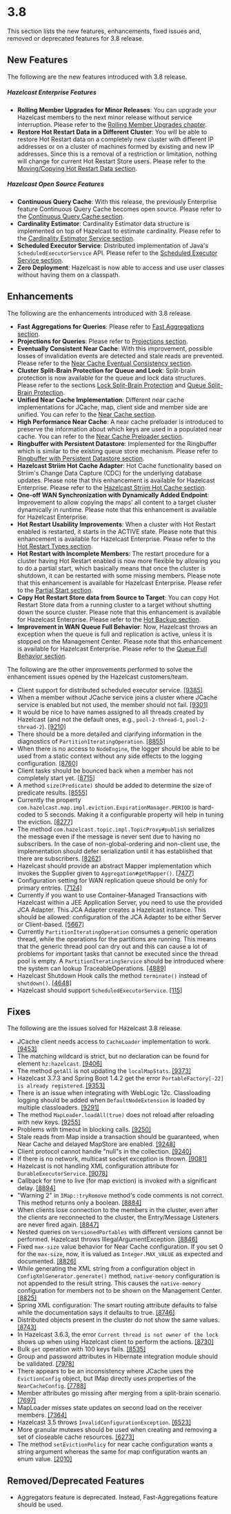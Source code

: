 
# 3.8

This section lists the new features, enhancements, fixed issues and, removed or deprecated features for 3.8 release.

## New Features

The following are the new features introduced with 3.8 release.

##### Hazelcast Enterprise Features

- **Rolling Member Upgrades for Minor Releases**: You can upgrade your Hazelcast members to the next minor release without service interruption. Please refer to the <a href="http://docs.hazelcast.org/docs/3.8/manual/html-single/index.html#rolling-member-upgrades" target="_blank">Rolling Member Upgrades chapter</a>.
- **Restore Hot Restart Data in a Different Cluster**: You will be able to restore Hot Restart data on a completely new cluster with different IP addresses or on a cluster of machines formed by existing and new IP addresses. Since this is a removal of a restriction or limitation, nothing will change for current Hot Restart Store users. Please refer to the <a href="http://docs.hazelcast.org/docs/3.8/manual/html-single/index.html#moving-copying-hot-restart-data" target="_blank">Moving/Copying Hot Restart Data section</a>.

##### Hazelcast Open Source Features

- **Continuous Query Cache**: With this release, the previously Enterprise feature Continuous Query Cache becomes open source. Please refer to the <a href="http://docs.hazelcast.org/docs/3.8/manual/html-single/index.html#continuous-query-=cache" target="_blank">Continuous Query Cache section</a>.
- **Cardinality Estimator**: Cardinality Estimator data structure is implemented on top of Hazelcast to estimate cardinality. Please refer to the <a href="http://docs.hazelcast.org/docs/3.8/manual/html-single/index.html#cardinality-estimator-service" target="_blank">Cardinality Estimator Service section</a>.
- **Scheduled Executor Service**: Distributed implementation of Java's `ScheduledExecutorService` API. Please refer to the <a href="http://docs.hazelcast.org/docs/3.8/manual/html-single/index.html#scheduled-executor-service" target="_blank">Scheduled Executor Service section</a>.
- **Zero Deployment**: Hazelcast is now able to access and use user classes without having them on a classpath.




## Enhancements


The following are the enhancements introduced with 3.8 release.

- **Fast Aggregations for Queries**: Please refer to <a href="http://docs.hazelcast.org/docs/3.8/manual/html-single/index.html#fast-aggregations" target="_blank">Fast Aggregations section</a>.
- **Projections for Queries**: Please refer to <a href="http://docs.hazelcast.org/docs/3.8/manual/html-single/index.html#projections" target="_blank">Projections section</a>.
- **Eventually Consistent Near Cache**: With this improvement, possible losses of invalidation events are detected and stale reads are prevented. Please refer to the <a href="http://docs.hazelcast.org/docs/3.8/manual/html-single/index.html#near-cache-eventual-consistency" target="_blank">Near Cache Eventual Consistency section</a>.
- **Cluster Split-Brain Protection for Queue and Lock**: Split-brain protection is now available for the queue and lock data structures. Please refer to the sections <a href="http://docs.hazelcast.org/docs/3.8/manual/html-single/index.html#split-brain-protection-for-lock" target="_blank">Lock Split-Brain Protection</a> and <a href="http://docs.hazelcast.org/docs/3.8/manual/html-single/index.html#split-brain-protection-for-queue" target="_blank">Queue Split-Brain Protection</a>.
- **Unified Near Cache Implementation**: Different near cache implementations for JCache, map, client side and member side are unified. You can refer to the <a href="http://docs.hazelcast.org/docs/3.8/manual/html-single/index.html#near-cache" target="_blank">Near Cache section</a>.
- **High Performance Near Cache**: A near cache preloader is introduced to preserve the information about which keys are used in a populated near cache. You can refer to the <a href="http://docs.hazelcast.org/docs/3.8/manual/html-single/index.html#near-cache-preloader" target="_blank">Near Cache Preloader section</a>.
- **Ringbuffer with Persistent Datastore**: Implemented for the Ringbuffer which is similar to the existing queue store mechanism. Please refer to <a href="http://docs.hazelcast.org/docs/3.8/manual/html-single/index.html#ringbuffer-with-persistent-datastore" target="_blank">Ringbuffer with Persistent Datastore section</a>.
- **Hazelcast Striim Hot Cache Adapter**: Hot Cache functionality based on Striim's Change Data Capture (CDC) for the underlying database updates. Please note that this enhancement is available for Hazelcast Enterprise. Please refer to the <a href="http://docs.hazelcast.org/docs/3.8/manual/html-single/index.html#hazelcast-striim-hot-cache" target="_blank">Hazelcast Striim Hot Cache section</a>.
- **One-off WAN Synchronization with Dynamically Added Endpoint**: Improvement to allow copying the maps' all content to a target cluster dynamically in runtime. Please note that this enhancement is available for Hazelcast Enterprise.
- **Hot Restart Usability Improvements**: When a cluster with Hot Restart enabled is restarted, it starts in the ACTIVE state. Please note that this enhancement is available for Hazelcast Enterprise. Please refer to the <a href="http://docs.hazelcast.org/docs/3.8/manual/html-single/index.html#hot-restart-types" target="_blank">Hot Restart Types section</a>.
- **Hot Restart with Incomplete Members**: The restart procedure for a cluster having Hot Restart enabled is now more flexible by allowing you to do a partial start, which basically means that once the cluster is shutdown, it can be restarted with some missing members. Please note that this enhancement is available for Hazelcast Enterprise. Please refer to the <a href="http://docs.hazelcast.org/docs/3.8/manual/html-single/index.html#partial-start" target="_blank">Partial Start section</a>.
- **Copy Hot Restart Store data from Source to Target**: You can copy Hot Restart Store data from a running cluster to a target without shutting down the source cluster. Please note that this enhancement is available for Hazelcast Enterprise. Please refer to the <a href="http://docs.hazelcast.org/docs/3.8/manual/html-single/index.html#hot-backup" target="_blank">Hot Backup section</a>.
- **Improvement in WAN Queue Full Behavior**: Now, Hazelcast throws an exception when the queue is full and replication is active, unless it is stopped on the Management Center. Please note that this enhancement is available for Hazelcast Enterprise. Please refer to the <a href="http://docs.hazelcast.org/docs/3.8/manual/html-single/index.html#queue-full-behavior" target="_blank">Queue Full Behavior section</a>.

The following are the other improvements performed to solve the enhancement issues opened by the Hazelcast customers/team.


- Client support for distributed scheduled executor service. <a href="https://github.com/hazelcast/hazelcast/issues/9385" target="_blank">[9385]</a>
- When a member without JCache service joins a cluster where JCache service is enabled but not used, the member should not fail. <a href="https://github.com/hazelcast/hazelcast/issues/9301" target="_blank">[9301]</a>
- It would be nice to have names assigned to all threads created by Hazelcast (and not the default ones, e.g., `pool-2-thread-1`, `pool-2-thread-2`). <a href="https://github.com/hazelcast/hazelcast/issues/9210" target="_blank">[9210]</a>
- There should be a more detailed and clarifying information in the diagnostics of `PartitionIteratingOperation`. <a href="https://github.com/hazelcast/hazelcast/issues/8855" target="_blank">[8855]</a>
- When there is no access to `NodeEngine`, the logger should be able to be used from a static context without any side effects to the logging configuration. <a href="https://github.com/hazelcast/hazelcast/issues/8760" target="_blank">[8760]</a>
- Client tasks should be bounced back when a member has not completely start yet. <a href="https://github.com/hazelcast/hazelcast/issues/8715" target="_blank">[8715]</a>
- A method `size(Predicate)` should be added to determine the size of predicate results. <a href="https://github.com/hazelcast/hazelcast/issues/8555" target="_blank">[8555]</a>
- Currently the property `com.hazelcast.map.impl.eviction.ExpirationManager.PERIOD` is hard-coded to 5 seconds. Making it a configurable property will help in tuning the eviction. <a href="https://github.com/hazelcast/hazelcast/issues/8277" target="_blank">[8277]</a>
- The method `com.hazelcast.topic.impl.TopicProxy#publish` serializes the message even if the message is never sent due to having no subscribers. In the case of non-global-ordering and non-client use, the implementation should defer serialization until it has established that there are subscribers. <a href="https://github.com/hazelcast/hazelcast/issues/8262" target="_blank">[8262]</a>
- Hazelcast should provide an abstract Mapper implementation which invokes the Supplier given to `Aggregation#getMapper()`. <a href="https://github.com/hazelcast/hazelcast/issues/7477" target="_blank">[7477]</a>
- Configuration setting for WAN replication queue should be only for primary entries. <a href="https://github.com/hazelcast/hazelcast/issues/7124" target="_blank">[7124]</a>
- Currently if you want to use Container-Managed Transactions with Hazelcast within a JEE Application Server, you need to use the provided JCA Adapter. This JCA Adapter creates a Hazelcast instance. This should be allowed: configuration of the JCA Adapter to be either Server or Client-based. <a href="https://github.com/hazelcast/hazelcast/issues/5667" target="_blank">[5667]</a>
- Currently `PartitionIteratingOperation` consumes a generic operation thread, while the operations for the partitions are running. This means that the generic thread pool can dry out and this can cause a lot of problems for important tasks that cannot be executed since the thread pool is empty. A `PartitionIteratingService` should be introduced where the system can lookup TraceableOperations. <a href="https://github.com/hazelcast/hazelcast/issues/4889" target="_blank">[4889]</a>
- Hazelcast Shutdown Hook calls the method `terminate()` instead of `shutdown()`. <a href="https://github.com/hazelcast/hazelcast/issues/4648" target="_blank">[4648]</a>
- Hazelcast should support `ScheduledExecutorService`. <a href="https://github.com/hazelcast/hazelcast/issues/115" target="_blank">[115]</a>




## Fixes

The following are the issues solved for Hazelcast 3.8 release.

- JCache client needs access to `CacheLoader` implementation to work. <a href="https://github.com/hazelcast/hazelcast/issues/9453" target="_blank">[9453]</a>
- The matching wildcard is strict, but no declaration can be found for element `hz:hazelcast`. <a href="https://github.com/hazelcast/hazelcast/issues/9406" target="_blank">[9406]</a>
- The method `getAll` is not updating the `localMapStats`. <a href="https://github.com/hazelcast/hazelcast/issues/9373" target="_blank">[9373]</a>
- Hazelcast 3.7.3 and Spring Boot 1.4.2 get the error `PortableFactory[-22] is already registered`. <a href="https://github.com/hazelcast/hazelcast/issues/9353" target="_blank">[9353]</a>
- There is an issue when integrating with WebLogic 12c. Classloading logging should be added when `DefaultNodeExtension` is loaded by multiple classloaders. <a href="https://github.com/hazelcast/hazelcast/issues/9291" target="_blank">[9291]</a>
- The method `MapLoader.loadAll(true)` does not reload after reloading with new keys. <a href="https://github.com/hazelcast/hazelcast/issues/9255" target="_blank">[9255]</a>
- Problems with timeout in blocking calls. <a href="https://github.com/hazelcast/hazelcast/issues/9250" target="_blank">[9250]</a>
- Stale reads from Map inside a transaction should be guaranteed, when Near Cache and delayed MapStore are enabled. <a href="https://github.com/hazelcast/hazelcast/issues/9248" target="_blank">[9248]</a>
- Client protocol cannot handle "null"s in the collection. <a href="https://github.com/hazelcast/hazelcast/issues/9240" target="_blank">[9240]</a>
- If there is no network, multicast socket exception is thrown. <a href="https://github.com/hazelcast/hazelcast/issues/9081" target="_blank">[9081]</a>
- Hazelcast is not handling XML configuration attribute for `DurableExecutorService`. <a href="https://github.com/hazelcast/hazelcast/issues/9078" target="_blank">[9078]</a>
- Callback for time to live (for map eviction) is invoked with a significant delay. <a href="https://github.com/hazelcast/hazelcast/issues/8894" target="_blank">[8894]</a>
- "Warning 2" in `IMap::tryRemove` method's code comments is not correct. This method returns only a boolean. <a href="https://github.com/hazelcast/hazelcast/issues/8884" target="_blank">[8884]</a>
- When clients lose connection to the members in the cluster, even after the clients are reconnected to the cluster, the Entry/Message Listeners are never fired again. <a href="https://github.com/hazelcast/hazelcast/issues/8847" target="_blank">[8847]</a>
- Nested queries on `VersionedPortables` with different versions cannot be performed. Hazelcast throws IllegalArgumentException. <a href="https://github.com/hazelcast/hazelcast/issues/8846" target="_blank">[8846]</a>
- Fixed `max-size` value behavior for Near Cache configuration. If you set 0 for the `max-size`, now, it is valued as `Integer.MAX_VALUE` as expected and documented. <a href="https://github.com/hazelcast/hazelcast/pull/8826" target="_blank">[8826]</a>
- While generating the XML string from a configuration object in `ConfigXmlGenerator.generate()` method, `native-memory` configuration is not appended to the result string. This causes the `native-memory` configuration for members not to be shown on the Management Center. <a href="https://github.com/hazelcast/hazelcast/issues/8825" target="_blank">[8825]</a>
- Spring XML configuration: The smart routing attribute defaults to false while the documentation says it defaults to true. <a href="https://github.com/hazelcast/hazelcast/issues/8746" target="_blank">[8746]</a>
- Distributed objects present in the cluster do not show the same values. <a href="https://github.com/hazelcast/hazelcast/issues/8743" target="_blank">[8743]</a>
- In Hazelcast 3.6.3, the error `Current thread is not owner of the lock` shows up when using Hazelcast client to perform the actions. <a href="https://github.com/hazelcast/hazelcast/issues/8730" target="_blank">[8730]</a>
- Bulk `get` operation with 100 keys fails. <a href="https://github.com/hazelcast/hazelcast/issues/8535" target="_blank">[8535]</a>
- Group and password attributes in Hibernate integration module should be validated. <a href="https://github.com/hazelcast/hazelcast/issues/7978" target="_blank">[7978]</a>
- There appears to be an inconsistency where JCache uses the `EvictionConfig` object, but IMap directly uses properties of the `NearCacheConfig`. <a href="https://github.com/hazelcast/hazelcast/issues/7788" target="_blank">[7788]</a>
- Member attributes go missing after merging from a split-brain scenario. <a href="https://github.com/hazelcast/hazelcast/issues/7697" target="_blank">[7697]</a>
- MapLoader misses state updates on second load on the receiver members. <a href="https://github.com/hazelcast/hazelcast/issues/7364" target="_blank">[7364]</a>
- Hazelcast 3.5 throws `InvalidConfigurationException`. <a href="https://github.com/hazelcast/hazelcast/issues/6523" target="_blank">[6523]</a>
- More granular mutexes should be used when creating and removing a set of closeable cache resources. <a href="https://github.com/hazelcast/hazelcast/issues/6273" target="_blank">[6273]</a>
- The method `setEvictionPolicy` for near cache configuration wants a string argument whereas the same for map configuration wants an enum value. <a href="https://github.com/hazelcast/hazelcast/issues/2010" target="_blank">[2010]</a>


## Removed/Deprecated Features

- Aggregators feature is deprecated. Instead, Fast-Aggregations feature should be used.

